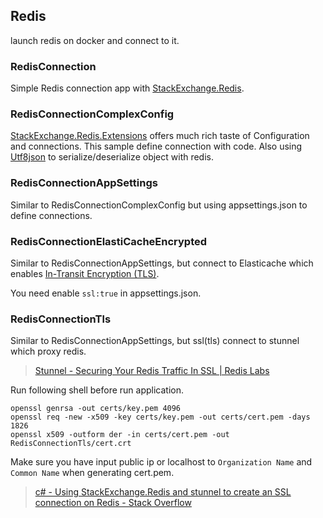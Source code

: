 ## Redis

launch redis on docker and connect to it.

### RedisConnection

Simple Redis connection app with [StackExchange.Redis](https://github.com/StackExchange/StackExchange.Redis).

### RedisConnectionComplexConfig

[StackExchange.Redis.Extensions](https://github.com/imperugo/StackExchange.Redis.Extensions) offers much rich taste of Configuration and connections.
This sample define connection with code.
Also using [Utf8json](https://github.com/neuecc/Utf8Json) to serialize/deserialize object with redis.

### RedisConnectionAppSettings

Similar to RedisConnectionComplexConfig but using appsettings.json to define connections.

### RedisConnectionElastiCacheEncrypted

Similar to RedisConnectionAppSettings, but connect to Elasticache which enables [In-Transit Encryption (TLS)](https://docs.aws.amazon.com/AmazonElastiCache/latest/red-ug/in-transit-encryption.html).

You need enable `ssl:true` in appsettings.json.

### RedisConnectionTls

Similar to RedisConnectionAppSettings, but ssl(tls) connect to stunnel which proxy redis.

> [Stunnel \- Securing Your Redis Traffic In SSL \| Redis Labs](https://redislabs.com/blog/stunnel-secure-redis-ssl/)

Run following shell before run application.

```shell
openssl genrsa -out certs/key.pem 4096
openssl req -new -x509 -key certs/key.pem -out certs/cert.pem -days 1826
openssl x509 -outform der -in certs/cert.pem -out RedisConnectionTls/cert.crt
```

Make sure you have input public ip or localhost to `Organization Name` and `Common Name` when generating cert.pem.

> [c\# \- Using StackExchange\.Redis and stunnel to create an SSL connection on Redis \- Stack Overflow](https://stackoverflow.com/questions/46022944/using-stackexchange-redis-and-stunnel-to-create-an-ssl-connection-on-redis)